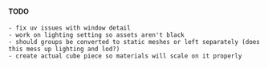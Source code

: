 #### TODO  
	- fix uv issues with window detail  
	- work on lighting setting so assets aren't black  
	- should groups be converted to static meshes or left separately (does this mess up lighting and lod?)  
	- create actual cube piece so materials will scale on it properly  
